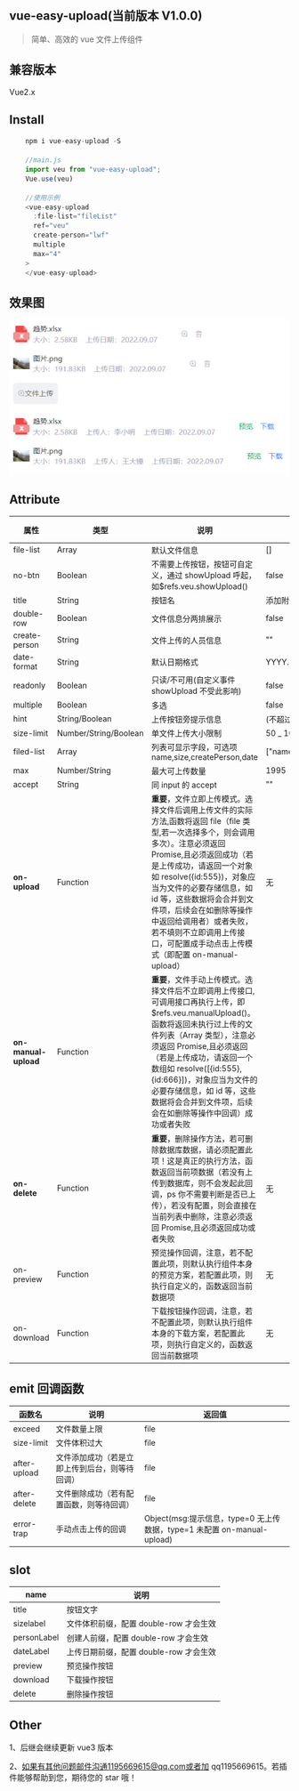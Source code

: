 ## vue-easy-upload(当前版本 V1.0.0)

> 简单、高效的 vue 文件上传组件

## 兼容版本

Vue2.x

## Install

```javascript
	npm i vue-easy-upload -S

	//main.js
	import veu from "vue-easy-upload";
	Vue.use(veu)

	//使用示例
	<vue-easy-upload
      :file-list="fileList"
      ref="veu"
      create-person="lwf"
      multiple
      max="4"
    >
    </vue-easy-upload>
```
## 效果图

![效果图](./demo.jpg)

## Attribute

| 属性                 | 类型                  | 说明                                                                                                                                                                                                                                                                                                                                                                                                           | 默认                                  | 是否必传 |
| -------------------- | --------------------- | -------------------------------------------------------------------------------------------------------------------------------------------------------------------------------------------------------------------------------------------------------------------------------------------------------------------------------------------------------------------------------------------------------------- | ------------------------------------- | -------- |
| file-list            | Array                 | 默认文件信息                                                                                                                                                                                                                                                                                                                                                                                                   | []                                    | false    |
| no-btn               | Boolean               | 不需要上传按钮，按钮可自定义，通过 showUpload 呼起，如$refs.veu.showUpload()                                                                                                                                                                                                                                                                                                                                   | false                                 | false    |
| title                | String                | 按钮名                                                                                                                                                                                                                                                                                                                                                                                                         | 添加附件                              | false    |
| double-row           | Boolean               | 文件信息分两排展示                                                                                                                                                                                                                                                                                                                                                                                             | false                                 | false    |
| create-person        | String                | 文件上传的人员信息                                                                                                                                                                                                                                                                                                                                                                                             | ""                                    | false    |
| date-format          | String                | 默认日期格式                                                                                                                                                                                                                                                                                                                                                                                                   | YYYY.MM.DD                            | false    |
| readonly             | Boolean               | 只读/不可用(自定义事件 showUpload 不受此影响)                                                                                                                                                                                                                                                                                                                                                                  | false                                 | false    |
| multiple             | Boolean               | 多选                                                                                                                                                                                                                                                                                                                                                                                                           | false                                 | false    |
| hint                 | String/Boolean        | 上传按钮旁提示信息                                                                                                                                                                                                                                                                                                                                                                                             | (不超过 50M)                          | false    |
| size-limit           | Number/String/Boolean | 单文件上传大小限制                                                                                                                                                                                                                                                                                                                                                                                             | 50 _ 1024 _ 1024                      | false    |
| filed-list           | Array                 | 列表可显示字段，可选项 name,size,createPerson,date                                                                                                                                                                                                                                                                                                                                                             | ["name","size","createPerson","date"] | false    |
| max                  | Number/String         | 最大可上传数量                                                                                                                                                                                                                                                                                                                                                                                                 | 1995                                  | false    |
| accept               | String                | 同 input 的 accept                                                                                                                                                                                                                                                                                                                                                                                             | ""                                    | false    |
| **on-upload**        | Function              | **重要**，文件立即上传模式。选择文件后调用上传文件的实际方法,函数将返回 file（file 类型,若一次选择多个，则会调用多次）。注意必须返回 Promise,且必须返回成功（若是上传成功，请返回一个对象如 resolve({id:555})，对象应当为文件的必要存储信息，如 id 等，这些数据将会合并到文件项，后续会在如删除等操作中返回给调用者）或者失败，若不填则不立即调用上传接口，可配置成手动点击上传模式（即配置 on-manual-upload） | 无                                    | false    |
| **on-manual-upload** | Function              | **重要**，文件手动上传模式。选择文件后不立即调用上传接口,可调用接口再执行上传，即$refs.veu.manualUpload()。函数将返回未执行过上传的文件列表（Array 类型），注意必须返回 Promise,且必须返回（若是上传成功，请返回一个数组如 resolve([{id:555},{id:666}])，对象应当为文件的必要存储信息，如 id 等，这些数据将会合并到文件项，后续会在如删除等操作中回调）成功或者失败                                            |
| **on-delete**        | Function              | **重要**，删除操作方法，若可删除数据库数据，请必须配置此项！这是真正的执行方法，函数返回当前项数据（若没有上传到数据库，则不会发起此回调，ps 你不需要判断是否已上传），若没有配置，则会直接在当前列表中删除，注意必须返回 Promise,且必须返回成功或者失败                                                                                                                                                       | 无                                    | false    |
| on-preview           | Function              | 预览操作回调，注意，若不配置此项，则默认执行组件本身的预览方案，若配置此项，则执行自定义的，函数返回当前数据项                                                                                                                                                                                                                                                                                                 | 无                                    | false    |
| on-download          | Function              | 下载按钮操作回调，注意，若不配置此项，则默认执行组件本身的下载方案，若配置此项，则执行自定义的，函数返回当前数据项                                                                                                                                                                                                                                                                                             | 无                                    | false    |

## emit 回调函数

| 函数名       | 说明                                           | 返回值                                                                  |
| ------------ | ---------------------------------------------- | ----------------------------------------------------------------------- |
| exceed       | 文件数量上限                                   | file                                                                    |
| size-limit   | 文件体积过大                                   | file                                                                    |
| after-upload | 文件添加成功（若是立即上传到后台，则等待回调） | file                                                                    |
| after-delete | 文件删除成功（若有配置函数，则等待回调）       | file                                                                    |
| error-trap   | 手动点击上传的回调                             | Object(msg:提示信息，type=0 无上传数据，type=1 未配置 on-manual-upload) |

## slot

| name        | 说明                                   |
| ----------- | -------------------------------------- |
| title       | 按钮文字                               |
| sizelabel   | 文件体积前缀，配置 double-row 才会生效 |
| personLabel | 创建人前缀，配置 double-row 才会生效   |
| dateLabel   | 上传日期前缀，配置 double-row 才会生效 |
| preview     | 预览操作按钮                           |
| download    | 下载操作按钮                           |
| delete      | 删除操作按钮                           |

## Other

1、后继会继续更新 vue3 版本

2、如果有其他问题邮件沟通1195669615@qq.com或者加 qq1195669615。若插件能够帮助到您，期待您的 star 哦！